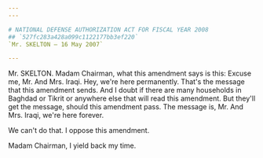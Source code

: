 ```yaml
---
---

# NATIONAL DEFENSE AUTHORIZATION ACT FOR FISCAL YEAR 2008
## `527fc283a428a099c1122177bb3ef220`
`Mr. SKELTON — 16 May 2007`

---
```



Mr. SKELTON. Madam Chairman, what this amendment says is this: Excuse 
me, Mr. And Mrs. Iraqi. Hey, we're here permanently. That's the message 
that this amendment sends. And I doubt if there are many households in 
Baghdad or Tikrit or anywhere else that will read this amendment. But 
they'll get the message, should this amendment pass. The message is, 
Mr. And Mrs. Iraqi, we're here forever.

We can't do that. I oppose this amendment.

Madam Chairman, I yield back my time.